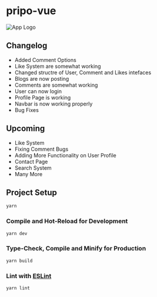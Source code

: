 # pripo-vue
![App Logo](https://github.com/cryogon/pripo/blob/main/icon.png?raw=true)

## Changelog
- Added Comment Options
- Like System are somewhat working
- Changed structre of User, Comment and Likes intefaces
- Blogs are now posting
- Comments are somewhat working 
- User can now login
- Profile Page is working
- Navbar is now working properly
- Bug Fixes

## Upcoming
- Like System
- Fixing Comment Bugs
- Adding More Functionality on User Profile
- Contact Page
- Search System
- Many More

## Project Setup

```sh
yarn
```

### Compile and Hot-Reload for Development

```sh
yarn dev
```

### Type-Check, Compile and Minify for Production

```sh
yarn build
```

### Lint with [ESLint](https://eslint.org/)

```sh
yarn lint
```
